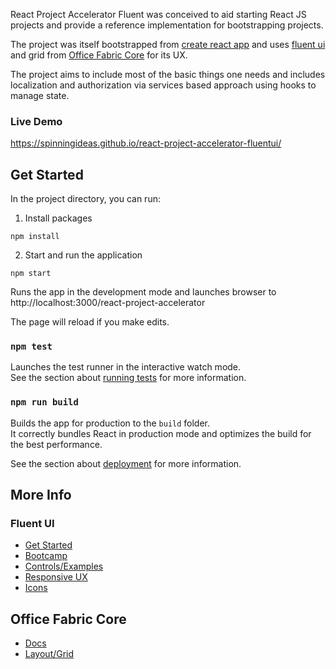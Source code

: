 React Project Accelerator Fluent was conceived to aid starting React JS projects and provide a reference implementation for bootstrapping projects.

The project was itself bootstrapped from [create react app](https://reactjs.org/docs/create-a-new-react-app.html) and uses [fluent ui](https://developer.microsoft.com/en-us/fluentui/#/controls/web) and grid from [Office Fabric Core](https://developer.microsoft.com/en-us/fluentui#/styles/web/layout) for its UX.

The project aims to include most of the basic things one needs and includes localization and authorization via services based approach using hooks to manage state.

### Live Demo

https://spinningideas.github.io/react-project-accelerator-fluentui/

## Get Started

In the project directory, you can run:

1. Install packages

`npm install`

2. Start and run the application

`npm start`

Runs the app in the development mode and launches browser to http://localhost:3000/react-project-accelerator

The page will reload if you make edits.

### `npm test`

Launches the test runner in the interactive watch mode.<br />
See the section about [running tests](https://facebook.github.io/create-react-app/docs/running-tests) for more information.

### `npm run build`

Builds the app for production to the `build` folder.<br />
It correctly bundles React in production mode and optimizes the build for the best performance.

See the section about [deployment](https://facebook.github.io/create-react-app/docs/deployment) for more information.

## More Info

### Fluent UI

- [Get Started](https://developer.microsoft.com/en-us/fluentui#/get-started/web)
- [Bootcamp](https://microsoft.github.io/frontend-bootcamp/)
- [Controls/Examples](https://developer.microsoft.com/en-us/fluentui#/controls/web)
- [Responsive UX](https://material-ui.com/guides/responsive-ui/)
- [Icons](https://developer.microsoft.com/en-us/fluentui#/styles/web/icons)

## Office Fabric Core

- [Docs](https://github.com/OfficeDev/office-ui-fabric-core)
- [Layout/Grid](https://developer.microsoft.com/en-us/fluentui#/styles/web/layout)
